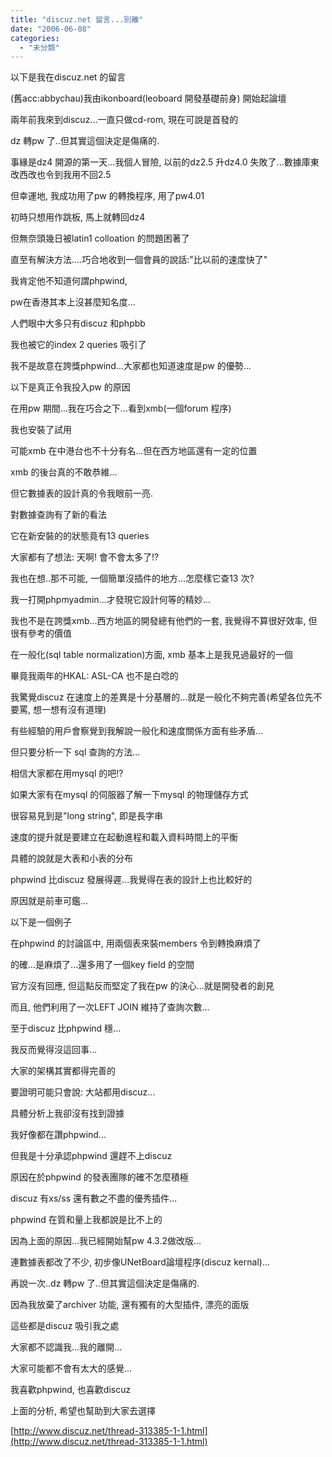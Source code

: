 ```yaml
---
title: "discuz.net 留言...別離"
date: "2006-06-08"
categories: 
  - "未分類"
---
```


以下是我在discuz.net 的留言

(舊acc:abbychau)我由ikonboard(leoboard 開發基礎前身) 開始起論壇

兩年前我來到discuz...一直只做cd-rom, 現在可說是首發的

dz 轉pw 了..但其實這個決定是傷痛的.

事緣是dz4 開源的第一天...我個人冒險, 以前的dz2.5 升dz4.0 失敗了...數據庫東改西改也令到我用不回2.5

但幸運地, 我成功用了pw 的轉換程序, 用了pw4.01

初時只想用作跳板, 馬上就轉回dz4

但無奈頭幾日被latin1 colloation 的問題困著了

直至有解決方法....巧合地收到一個會員的說話:"比以前的速度快了"

我肯定他不知道何謂phpwind,

pw在香港其本上沒甚麼知名度...

人們眼中大多只有discuz 和phpbb

我也被它的index 2 queries 吸引了

我不是故意在誇獎phpwind...大家都也知道速度是pw 的優勢...

以下是真正令我投入pw 的原因

在用pw 期間...我在巧合之下...看到xmb(一個forum 程序)

我也安裝了試用

可能xmb 在中港台也不十分有名...但在西方地區還有一定的位置

xmb 的後台真的不敢恭維...

但它數據表的設計真的令我眼前一亮.

對數據查詢有了新的看法

它在新安裝的的狀態竟有13 queries

大家都有了想法: 天啊! 會不會太多了!?

我也在想..那不可能, 一個簡單沒插件的地方...怎麼樣它查13 次?

我一打開phpmyadmin...才發現它設計何等的精妙...

我也不是在誇獎xmb...西方地區的開發總有他們的一套, 我覺得不算很好效率, 但很有參考的價值

在一般化(sql table normalization)方面, xmb 基本上是我見過最好的一個

畢竟我兩年的HKAL: ASL-CA 也不是白唸的

我驚覺discuz 在速度上的差異是十分基層的...就是一般化不夠完善(希望各位先不要罵, 想一想有沒有道理)

有些經驗的用戶會察覺到我解說一般化和速度關係方面有些矛盾...

但只要分析一下 sql 查詢的方法...

相信大家都在用mysql 的吧!?

如果大家有在mysql 的伺服器了解一下mysql 的物理儲存方式

很容易見到是"long string", 即是長字串

速度的提升就是要建立在起動進程和載入資料時間上的平衡

具體的說就是大表和小表的分布

  
phpwind 比discuz 發展得遲...我覺得在表的設計上也比較好的

原因就是前車可鑑...

以下是一個例子

在phpwind 的討論區中, 用兩個表來裝members 令到轉換麻煩了

的確...是麻煩了...還多用了一個key field 的空間

官方沒有回應, 但這點反而堅定了我在pw 的決心...就是開發者的創見

而且, 他們利用了一次LEFT JOIN 維持了查詢次數...

  
至于discuz 比phpwind 穩...

我反而覺得沒這回事...

大家的架構其實都得完善的

要證明可能只會說: 大站都用discuz...

具體分析上我卻沒有找到證據

  
我好像都在讚phpwind...

但我是十分承認phpwind 還趕不上discuz

原因在於phpwind 的發表團隊的確不怎麼積極

discuz 有xs/ss 還有數之不盡的優秀插件...

phpwind 在質和量上我都說是比不上的

  
因為上面的原因...我已經開始幫pw 4.3.2做改版...

連數據表都改了不少, 初步像UNetBoard論壇程序(discuz kernal)...

再說一次..dz 轉pw 了..但其實這個決定是傷痛的.

因為我放棄了archiver 功能, 還有獨有的大型插件, 漂亮的面版

這些都是discuz 吸引我之處

大家都不認識我...我的離開...

大家可能都不會有太大的感覺...

我喜歡phpwind, 也喜歡discuz

上面的分析, 希望也幫助到大家去選擇

[http://www.discuz.net/thread-313385-1-1.html](http://www.discuz.net/thread-313385-1-1.html)
